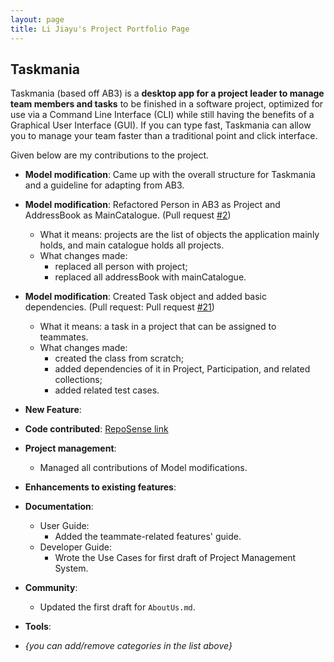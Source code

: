 ```yaml
---
layout: page
title: Li Jiayu's Project Portfolio Page
---
```


## Taskmania

Taskmania (based off AB3) is a **desktop app for a project leader to manage team members and tasks** to be finished in a
 software project, optimized for use via a Command Line Interface (CLI) while still having the benefits of a 
 Graphical User Interface (GUI). If you can type fast, Taskmania can allow you to manage your team faster than 
 a traditional point and click interface.

Given below are my contributions to the project.

* **Model modification**: Came up with the overall structure for Taskmania and a guideline for adapting from AB3.

* **Model modification**: Refactored Person in AB3 as Project and AddressBook as MainCatalogue. (Pull request [\#2](https://github.com/AY2021S1-CS2103T-W10-3/tp/pull/2))
  * What it means: projects are the list of objects the application mainly holds, and main catalogue holds all projects.
  * What changes made: 
    * replaced all person with project;
    * replaced all addressBook with mainCatalogue. 

* **Model modification**: Created Task object and added basic dependencies. (Pull request: Pull request [\#21](https://github.com/AY2021S1-CS2103T-W10-3/tp/pull/21))
  * What it means: a task in a project that can be assigned to teammates.
  * What changes made: 
    * created the class from scratch;
    * added dependencies of it in Project, Participation, and related collections;
    * added related test cases.

* **New Feature**: 

* **Code contributed**: [RepoSense link]()

* **Project management**:
  * Managed all contributions of Model modifications.

* **Enhancements to existing features**:

* **Documentation**:
  * User Guide:
    * Added the teammate-related features' guide.
  * Developer Guide:
    * Wrote the Use Cases for first draft of Project Management System.

* **Community**:
  * Updated the first draft for `AboutUs.md`.

* **Tools**:

* _{you can add/remove categories in the list above}_
